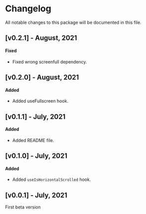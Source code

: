 # Changelog

All notable changes to this package will be documented in this file.

## [v0.2.1] - August, 2021

#### Fixed

- Fixed wrong screenfull dependency.

## [v0.2.0] - August, 2021

#### Added

- Added useFullscreen hook.

## [v0.1.1] - July, 2021

#### Added

- Added README file.

## [v0.1.0] - July, 2021

#### Added

- Added `useIsHorizontalScrolled` hook.

## [v0.0.1] - July, 2021

First beta version
